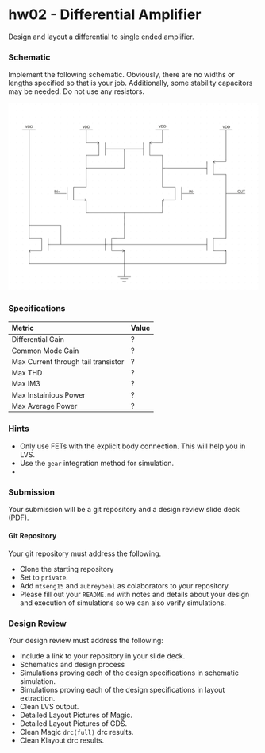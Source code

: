 # hw02 - Differential Amplifier

Design and layout a differential to single ended amplifier.

### Schematic
Implement the following schematic. Obviously, there are no widths or lengths specified so that is your job. Additionally, some stability capacitors may be needed. Do not use any resistors.

![hw02](../images/hw02.png)

### Specifications
| Metric | Value |
| :--- | :--- |
| Differential Gain | ? |
| Common Mode Gain | ? |
| Max Current through tail transistor | ? |
| Max THD | ? |
| Max IM3 | ? |
| Max Instainious Power | ? |
| Max Average Power | ? |

### Hints
- Only use FETs with the explicit body connection. This will help you in LVS.
- Use the `gear` integration method for simulation.
-

### Submission
Your submission will be a git repository and a design review slide deck (PDF).

#### Git Repository
Your git repository must address the following.
- Clone the starting repository
- Set to `private`.
- Add `mtseng15` and `aubreybeal` as colaborators to your repository.
- Please fill out your `README.md` with notes and details about your design and execution of simulations so we can also verify simulations.

### Design Review
Your design review must address the following:
- Include a link to your repository in your slide deck.
- Schematics and design process
- Simulations proving each of the design specifications in schematic simulation.
- Simulations proving each of the design specifications in layout extraction.
- Clean LVS output.
- Detailed Layout Pictures of Magic.
- Detailed Layout Pictures of GDS.
- Clean Magic `drc(full)` drc results.
- Clean Klayout drc results.



